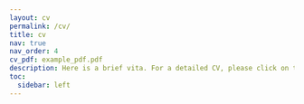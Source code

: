 ```yaml
---
layout: cv
permalink: /cv/
title: cv
nav: true
nav_order: 4
cv_pdf: example_pdf.pdf
description: Here is a brief vita. For a detailed CV, please click on the ```PDF``` link above.
toc:
  sidebar: left
---
```

